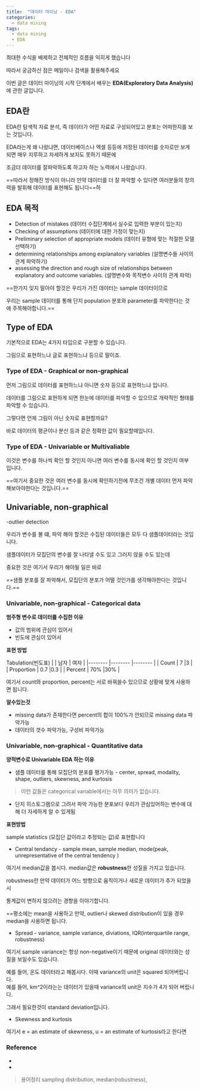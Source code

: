 ```yaml
---
title:  "데이터 마이닝 - EDA"
categories:
  - data mining
tags:
  - data mining
  - EDA
---
```

최대한 수식을 배제하고 전체적인 흐름을 익히게 했습니다

따라서 궁금하신 점은 메일이나 검색을 활용해주세요

이번 글은 데이터 마이닝의 시작 단계에서 배우는 **EDA(Exploratory Data Analysis)** 에 관한 글입니다.

## EDA란 

EDA란 탐색적 자료 분석, 즉 데이터가 어떤 자료로 구성되어있고 분포는 어떠한지를 보는 것입니다. 

EDA라는게 왜 나왔냐면, 데이터베이스나 엑셀 등등에 저장된 데이터를 숫자로만 보게되면 매우 지루하고 자세하게 보지도 못하기 때문에

조금더 데이터를 잘파악하도록 하고자 하는 노력에서 나왔습니다. 

==따라서 정해진 방식이 아니라 만약 데이터를 더 잘 파악할 수 있다면 여러분들의 창의력을 발휘해 데이터를 표현해도 됩니다==하

## EDA 목적

* Detection of mistakes (데이터 수집단계에서 실수로 입력한 부분이 있는지)
* Checking of assumptions (데이터에 대한 가정이 맞는지)
* Preliminary selection of appropriate models (데이터 유형에 맞는 적절한 모델 선택하기)
* determining relationships among explanatory variables (설명변수들 사이의 관계 파악하기)
* assessing the direction and rough size of relationships between explanatory and outcome variables. (설명변수와 목적변수 사이의 관계 파악)

==한가지 잊지 말아야 할것은 우리가 가진 데이터는 sample 데이터이므로

우리는 sample 데이터를 통해 단지 population 분포와 parameter를 파악한다는 것에 주목해야합니다.==

## Type of EDA

기본적으로 EDA는 4가지 타입으로 구분할 수 있습니다.

그림으로 표현하느냐 글로 표현하느냐 등으로 말이죠.

### Type of EDA - Graphical or non-graphical

먼저 그림으로 데이터를 표현하느냐 아니면 숫자 등으로 표현하느냐 입니다.

데이터를 그림으로 표현하게 되면 한눈에 데이터를 파악할 수 있으므로 개략적인 형태를 파악할 수 있습니다.

그렇다면 언제 그림이 아닌 숫자로 표현할까요?

바로 데이터의 평균이나 분산 등과 같은 정확한 값이 필요할때입니다.

### Type of EDA - Univariable or Multivaliable

이것은 변수를 하나씩 확인 할 것인지 아니면 여러 변수를 동시에 확인 할 것인지 여부 입니다.

==여기서 중요한 것은 여러 변수를 동시에 확인하기전에 무조건 개별 데이터 먼저 파악 해보아야한다는 것입니다.==

## Univariable, non-graphical

-outlier detection

우리가 변수를 볼 떄, 파악 해야 할것은 수집된 데이터들은 모두 다 샘플데이터라는 것입니다.

샘플데이터가 모집단의 변수를 잘 나타낼 수도 있고 그러지 않을 수도 있는데 

중요한 것은 여기서 우리가 해야될 일은 바로

==샘플 분포를 잘 파악해서, 모집단의 분포가 어떨 것인가를 생각해야한다는 것입니다.==

### Univariable, non-graphical - Categorical data

**범주형 변수로 데이터를 수집한 이유**

* 값의 범위에 관심이 있어서
* 빈도에 관심이 있어서

**표현 방법**

Tabulation(빈도표)
|            | 남자      | 여자      |
|--------    |--------   |--------  |
| Count      |     7     |3         | 
| Proportion |   0.7     |0.3       |
| Percent    |      70%  |30%       |

여기서 count와 proportion, percent는 서로 바꿔쓸수 있으므로 상황에 맞게 사용하면 됩니다.

**알수있는것**

* missing data가 존재한다면 percent의 합이 100%가 안되므로 missing data 파악가능
* 데이터의 갯수 파악가능, 구성비 파악가능

### Univariable, non-graphical - Quantitative data

**양적변수로 Univariable EDA 하는 이유**
* 샘플 데이터를 통해 모집단의 분포를 평가가능 - center, spread, modality, shape, outliers, skewness, and kurtosis 
> 이런 값들은 categorical variable에서는 아무 의미가 없습니다.

* 단지 히스토그램으로 그려서 파악 가능한 분포보다 우리가 관심있어하는 변수에 대해 더 자세하게 알 수 있게됨

**표현방법**

sample statistics (모집단 값이라고 추정되는 값)로 표현합니다

* Central tendancy - sample mean, sample median, mode(peak, unrepresentative of the central tendency )

여기서 median값을 봅시다. median값은 **robustness**한 성질을 가지고 있습니다. 

robustness란 만약 데이터가 어느 방향으로 움직이거나 새로운 데이터가 추가 되었을시 

통계값이 변하지 않으려는 경향을 이야기합니다.

==평소에는 mean을 사용하고 만약, outlier나 skewed distribution이 있을 경우 median을 사용하면 됩니다.

* Spread - variance, sample variance,  diviations, IQR(interquartile range, robustness)

여기서 sample variance는 항상 non-negative이기 때문에 original 데이터와는 성질을 보일수도 있습니다.

예를 들어, 온도 데이터라고 해봅시다. 이때 variance의 unit은 squared 되어버립니다.  
예를 들어, km^2이라는는 데이터가 있을때 variance의 unit은 지수가 4가 되어 버립니다.

그래서 필요한것이 standard deviation입니다. 

*  Skewness and kurtosis

여기서 e = an estimate of skewness,  u = an estimate of kurtosis라고 한다면








### Reference 
* 
* 




> 용어정리 sampling distribution, median(robustness), 


